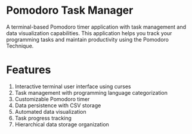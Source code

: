 # Pomodoro Task Manager
A terminal-based Pomodoro timer application with task management and data visualization capabilities. This application helps you track your programming tasks and maintain productivity using the Pomodoro Technique.

# Features

1. Interactive terminal user interface using curses
2. Task management with programming language categorization
3. Customizable Pomodoro timer
4. Data persistence with CSV storage
5. Automated data visualization
6. Task progress tracking
7. Hierarchical data storage organization
